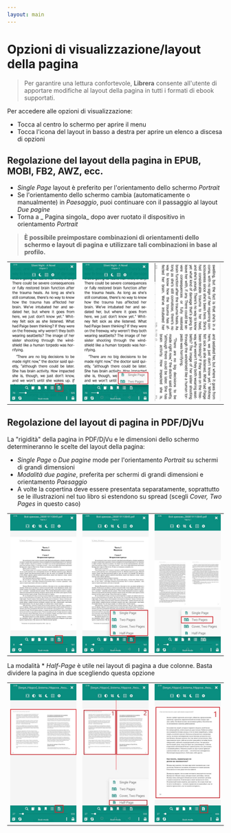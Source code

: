 ```yaml
---
layout: main
---
```


# Opzioni di visualizzazione/layout della pagina

> Per garantire una lettura confortevole, **Librera** consente all'utente di apportare modifiche al layout della pagina in tutti i formati di ebook supportati.

Per accedere alle opzioni di visualizzazione:
* Tocca al centro lo schermo per aprire il menu
* Tocca l'icona del layout in basso a destra per aprire un elenco a discesa di opzioni

## Regolazione del layout della pagina in EPUB, MOBI, FB2, AWZ, ecc.

* _Single Page_ layout è preferito per l'orientamento dello schermo _Portrait_
* Se l'orientamento dello schermo cambia (automaticamente o manualmente) in _Paesaggio_, puoi continuare con il passaggio al layout _Due pagine_
* Torna a _ Pagina singola_ dopo aver ruotato il dispositivo in orientamento _Portrait_

> **È possibile preimpostare combinazioni di orientamenti dello schermo e layout di pagina e utilizzare tali combinazioni in base al profilo.**

||||
|-|-|-|
|![](1.jpg)|![](2.jpg)|![](3.jpg)|

## Regolazione del layout di pagina in PDF/DjVu

La &quot;rigidità&quot; della pagina in PDF/DjVu e le dimensioni dello schermo determineranno le scelte del layout della pagina:
* _Single Page_ o _Due pagine_ mode per l'orientamento _Portrait_ su schermi di grandi dimensioni
* _Modalità due pagine_, preferita per schermi di grandi dimensioni e orientamento _Paesaggio_
* A volte la copertina deve essere presentata separatamente, soprattutto se le illustrazioni nel tuo libro si estendono su spread (scegli _Cover, Two Pages_ in questo caso)

||||
|-|-|-|
|![](4.jpg)|![](5.jpg)|![](6.jpg)|

La modalità * _Half-Page_ è utile nei layout di pagina a due colonne. Basta dividere la pagina in due scegliendo questa opzione

||||
|-|-|-|
|![](7.jpg)|![](8.jpg)|![](9.jpg)|
